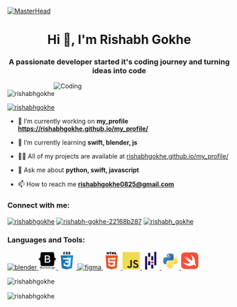 [![MasterHead](https://user-images.githubusercontent.com/65373279/148280039-301b677b-74e7-49f8-af75-15e7c9253d74.png)](https://rishabhgokhe.github.io/my_profile/)
<h1 align="center">Hi 👋, I'm Rishabh Gokhe</h1>
<h3 align="center">A passionate developer started it's coding journey and turning ideas into code</h3>
<img align="right" alt="Coding" width="400" src="https://media.giphy.com/media/qgQUggAC3Pfv687qPC/giphy.gif” >

<p align="left"> <img src="https://komarev.com/ghpvc/?username=rishabhgokhe&label=Profile%20views&color=0e75b6&style=flat" alt="rishabhgokhe" /> </p>

<p align="left"> <a href="https://twitter.com/rishabhgokhe" target="blank"><img src="https://img.shields.io/twitter/follow/rishabhgokhe?logo=twitter&style=for-the-badge" alt="rishabhgokhe" /></a> </p>

- 🔭 I’m currently working on **my_profile https://rishabhgokhe.github.io/my_profile/**

- 🌱 I’m currently learning **swift, blender, js**

- 👨‍💻 All of my projects are available at [rishabhgokhe.github.io/my_profile/](rishabhgokhe.github.io/my_profile/)

- 💬 Ask me about **python, swift, javascript**

- 📫 How to reach me **rishabhgokhe0825@gmail.com**

<h3 align="left">Connect with me:</h3>
<p align="left">
<a href="https://twitter.com/rishabhgokhe" target="blank"><img align="center" src="https://raw.githubusercontent.com/rahuldkjain/github-profile-readme-generator/master/src/images/icons/Social/twitter.svg" alt="rishabhgokhe" height="30" width="40" /></a>
<a href="https://linkedin.com/in/rishabh-gokhe-22168b287" target="blank"><img align="center" src="https://raw.githubusercontent.com/rahuldkjain/github-profile-readme-generator/master/src/images/icons/Social/linked-in-alt.svg" alt="rishabh-gokhe-22168b287" height="30" width="40" /></a>
<a href="https://instagram.com/rishabh_gokhe" target="blank"><img align="center" src="https://raw.githubusercontent.com/rahuldkjain/github-profile-readme-generator/master/src/images/icons/Social/instagram.svg" alt="rishabh_gokhe" height="30" width="40" /></a>
</p>

<h3 align="left">Languages and Tools:</h3>
<p align="left"> <a href="https://www.blender.org/" target="_blank" rel="noreferrer"> <img src="https://download.blender.org/branding/community/blender_community_badge_white.svg" alt="blender" width="40" height="40"/> </a> <a href="https://getbootstrap.com" target="_blank" rel="noreferrer"> <img src="https://raw.githubusercontent.com/devicons/devicon/master/icons/bootstrap/bootstrap-plain-wordmark.svg" alt="bootstrap" width="40" height="40"/> </a> <a href="https://www.w3schools.com/css/" target="_blank" rel="noreferrer"> <img src="https://raw.githubusercontent.com/devicons/devicon/master/icons/css3/css3-original-wordmark.svg" alt="css3" width="40" height="40"/> </a> <a href="https://www.figma.com/" target="_blank" rel="noreferrer"> <img src="https://www.vectorlogo.zone/logos/figma/figma-icon.svg" alt="figma" width="40" height="40"/> </a> <a href="https://www.w3.org/html/" target="_blank" rel="noreferrer"> <img src="https://raw.githubusercontent.com/devicons/devicon/master/icons/html5/html5-original-wordmark.svg" alt="html5" width="40" height="40"/> </a> <a href="https://developer.mozilla.org/en-US/docs/Web/JavaScript" target="_blank" rel="noreferrer"> <img src="https://raw.githubusercontent.com/devicons/devicon/master/icons/javascript/javascript-original.svg" alt="javascript" width="40" height="40"/> </a> <a href="https://pandas.pydata.org/" target="_blank" rel="noreferrer"> <img src="https://raw.githubusercontent.com/devicons/devicon/2ae2a900d2f041da66e950e4d48052658d850630/icons/pandas/pandas-original.svg" alt="pandas" width="40" height="40"/> </a> <a href="https://www.python.org" target="_blank" rel="noreferrer"> <img src="https://raw.githubusercontent.com/devicons/devicon/master/icons/python/python-original.svg" alt="python" width="40" height="40"/> </a> <a href="https://developer.apple.com/swift/" target="_blank" rel="noreferrer"> <img src="https://raw.githubusercontent.com/devicons/devicon/master/icons/swift/swift-original.svg" alt="swift" width="40" height="40"/> </a> </p>

<p><img align="center" src="https://github-readme-stats.vercel.app/api/top-langs?username=rishabhgokhe&show_icons=true&locale=en&layout=compact" alt="rishabhgokhe" /></p>

<p><img align="center" src="https://github-readme-streak-stats.herokuapp.com/?user=rishabhgokhe&" alt="rishabhgokhe" /></p>
